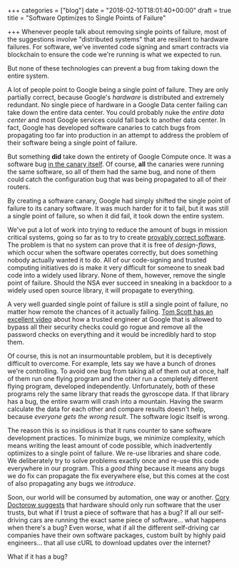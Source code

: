 +++
categories = ["blog"]
date = "2018-02-10T18:01:40+00:00"
draft = true
title = "Software Optimizes to Single Points of Failure"

+++
Whenever people talk about removing single points of failure, most of the suggestions involve "distributed systems" that are resilient to hardware failures. For software, we've invented code signing and smart contracts via blockchain to ensure the code we're running is what we expected to run.

But none of these technologies can prevent a bug from taking down the entire system.

A lot of people point to Google being a single point of failure. They are only partially correct, because Google's _hardware_ is distributed and extremely redundant. No single piece of hardware in a Google Data center failing can take down the entire data center. You could probably nuke the _entire data center_ and most Google services could fall back to another data center. In fact, Google has developed software canaries to catch bugs from propagating too far into production in an attempt to address the problem of their software being a single point of failure.

But something **did** take down the entirety of Google Compute once. It was a software bug [in the canary itself](https://status.cloud.google.com/incident/compute/16007). Of course, **all** the canaries were running the same software, so all of them had the same bug, and none of them could catch the configuration bug that was being propagated to all of their routers.

By creating a software canary, Google had simply shifted the single point of failure to its canary software. It was much harder for it to fail, but it was still a single point of failure, so when it did fail, it took down the entire system.

We've put a lot of work into trying to reduce the amount of bugs in mission critical systems, going so far as to try to create [provably correct software](https://sel4.systems/). The problem is that no system can prove that it is free of _design-flaws_, which occur when the software operates correctly, but does something nobody actually wanted it to do. All of our code-signing and trusted computing initiatives do is make it very difficult for someone to sneak bad code into a widely used library. None of them, however, remove the single point of failure. Should the NSA ever succeed in sneaking in a backdoor to a widely used open source library, it will propagate to everything.

A very well guarded single point of failure is still a single point of failure, no matter how remote the chances of it actually failing. [Tom Scott has an excellent video](https://www.youtube.com/watch?v=y4GB_NDU43Q) about how a trusted engineer at Google that is allowed to bypass all their security checks could go rogue and remove all the password checks on everything and it would be incredibly hard to stop them.

Of course, this is not an insurmountable problem, but it is deceptively difficult to overcome. For example, lets say we have a bunch of drones we're controlling. To avoid one bug from taking all of them out at once, half of them run one flying program and the other run a completely different flying program, developed independently. Unfortunately, both of these programs rely the same library that reads the gyroscope data. If that library has a bug, the entire swarm will crash into a mountain. Having the swarm calculate the data for each other and compare results doesn't help, because _everyone gets the wrong result_. The software logic itself is wrong.

The reason this is so insidious is that it runs counter to sane software development practices. To minimize bugs, we minimize complexity, which means writing the least amount of code possible, which inadvertently optimizes to a single point of failure. We re-use libraries and share code. We deliberately try to solve problems exactly once and re-use this code everywhere in our program. This a _good thing_ because it means any bugs we do fix can propagate the fix everywhere else, but this comes at the cost of also propagating any bugs we _introduce_.

Soon, our world will be consumed by automation, one way or another. [Cory Doctorow suggests](https://boingboing.net/2012/01/10/lockdown.html) that hardware should only run software that the user trusts, but what if I trust a piece of software that has a bug? If all our self-driving cars are running the exact same piece of software... what happens when there's a bug? Even worse, what if all the different self-driving car companies have their own software packages, custom built by highly paid engineers... that all use cURL to download updates over the internet?

What if it has a bug?